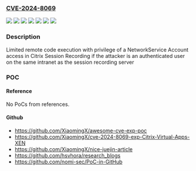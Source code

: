 ### [CVE-2024-8069](https://cve.mitre.org/cgi-bin/cvename.cgi?name=CVE-2024-8069)
![](https://img.shields.io/static/v1?label=Product&message=Citrix%20Session%20Recording&color=blue)
![](https://img.shields.io/static/v1?label=Version&message=1912%20LTSR%20&color=brightgreen)
![](https://img.shields.io/static/v1?label=Version&message=2203%20LTSR%20&color=brightgreen)
![](https://img.shields.io/static/v1?label=Version&message=2402%20LTSR%20&color=brightgreen)
![](https://img.shields.io/static/v1?label=Version&message=2407%20Current%20Release%20&color=brightgreen)
![](https://img.shields.io/static/v1?label=Version&message=2407_current_release%20&color=brightgreen)
![](https://img.shields.io/static/v1?label=Vulnerability&message=CWE-502%20Deserialization%20of%20Untrusted%20Data&color=brightgreen)

### Description

Limited remote code execution with privilege of a NetworkService Account access in Citrix Session Recording if the attacker is an authenticated user on the same intranet as the session recording server

### POC

#### Reference
No PoCs from references.

#### Github
- https://github.com/XiaomingX/awesome-cve-exp-poc
- https://github.com/XiaomingX/cve-2024-8069-exp-Citrix-Virtual-Apps-XEN
- https://github.com/XiaomingX/nice-juejin-article
- https://github.com/hsvhora/research_blogs
- https://github.com/nomi-sec/PoC-in-GitHub

